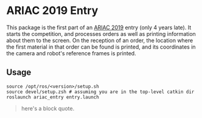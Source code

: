 # ARIAC 2019 Entry
This package is the first part of an [ARIAC 2019](https://bitbucket.org/osrf/ariac/wiki/2019/Home) entry (only 4 years late).
It starts the competition, and processes orders as well as printing information about them to the screen.
On the reception of an order, the location where the first material in that order can be found is printed,
and its coordinates in the camera and robot's reference frames is printed.

## Usage
```shell
source /opt/ros/<version>/setup.sh
source devel/setup.zsh # assuming you are in the top-level catkin dir
roslaunch ariac_entry entry.launch
```

> here's a block quote.